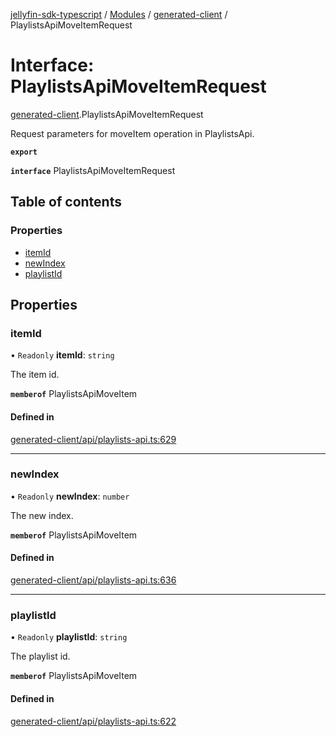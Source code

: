 [jellyfin-sdk-typescript](../README.md) / [Modules](../modules.md) / [generated-client](../modules/generated_client.md) / PlaylistsApiMoveItemRequest

# Interface: PlaylistsApiMoveItemRequest

[generated-client](../modules/generated_client.md).PlaylistsApiMoveItemRequest

Request parameters for moveItem operation in PlaylistsApi.

**`export`**

**`interface`** PlaylistsApiMoveItemRequest

## Table of contents

### Properties

- [itemId](generated_client.PlaylistsApiMoveItemRequest.md#itemid)
- [newIndex](generated_client.PlaylistsApiMoveItemRequest.md#newindex)
- [playlistId](generated_client.PlaylistsApiMoveItemRequest.md#playlistid)

## Properties

### itemId

• `Readonly` **itemId**: `string`

The item id.

**`memberof`** PlaylistsApiMoveItem

#### Defined in

[generated-client/api/playlists-api.ts:629](https://github.com/thornbill/jellyfin-sdk-typescript/blob/c0c5b18/src/generated-client/api/playlists-api.ts#L629)

___

### newIndex

• `Readonly` **newIndex**: `number`

The new index.

**`memberof`** PlaylistsApiMoveItem

#### Defined in

[generated-client/api/playlists-api.ts:636](https://github.com/thornbill/jellyfin-sdk-typescript/blob/c0c5b18/src/generated-client/api/playlists-api.ts#L636)

___

### playlistId

• `Readonly` **playlistId**: `string`

The playlist id.

**`memberof`** PlaylistsApiMoveItem

#### Defined in

[generated-client/api/playlists-api.ts:622](https://github.com/thornbill/jellyfin-sdk-typescript/blob/c0c5b18/src/generated-client/api/playlists-api.ts#L622)
